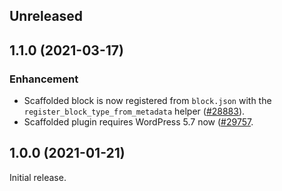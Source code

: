 <!-- Learn how to maintain this file at https://github.com/WordPress/gutenberg/tree/HEAD/packages#maintaining-changelogs. -->

## Unreleased

## 1.1.0 (2021-03-17)

### Enhancement

-   Scaffolded block is now registered from `block.json` with the `register_block_type_from_metadata` helper ([#28883](https://github.com/WordPress/gutenberg/pull/28883)).
-   Scaffolded plugin requires WordPress 5.7 now ([#29757](https://github.com/WordPress/gutenberg/pull/29757).

## 1.0.0 (2021-01-21)

Initial release.

